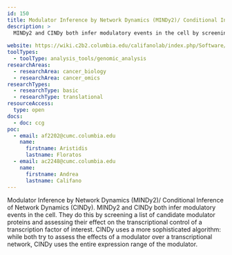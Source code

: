 ```yaml
---
id: 150
title: Modulator Inference by Network Dynamics (MINDy2)/ Conditional Inference of Network Dynamics (CINDy)
description: >
  MINDy2 and CINDy both infer modulatory events in the cell by screening a list of candidate modulator proteins and assessing their effect on the transcriptional control of a transcription factor of interest. 
  
website: https://wiki.c2b2.columbia.edu/califanolab/index.php/Software/MINDY2
toolTypes:
  - toolType: analysis_tools/genomic_analysis
researchAreas:
  - researchArea: cancer_biology
  - researchArea: cancer_omics
researchTypes:
  - researchType: basic
  - researchType: translational
resourceAccess:
  type: open
docs:
  - doc: ccg
poc:
  - email: af2202@cumc.columbia.edu
    name:
      firstname: Aristidis
      lastname: Floratos
  - email: ac2248@cumc.columbia.edu
    name:
      firstname: Andrea
      lastname: Califano
---
```

Modulator Inference by Network Dynamics (MINDy2)/ Conditional Inference of Network Dynamics (CINDy). MINDy2 and CINDy both infer modulatory events in the cell. They do this by screening a list of candidate modulator proteins and assessing their effect on the transcriptional control of a transcription factor of interest. CINDy uses a more sophisticated algorithm: while both try to assess the effects of a modulator over a transcriptional network, CINDy uses the entire expression range of the modulator.
